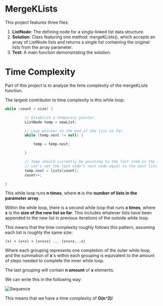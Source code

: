 # MergeKLists
This project features three files:
1. **ListNode**: The defining node for a singly-linked list data structure.
2. **Solution**: Class featuring one method: mergeKLists(), which accepts an array of ListNode lists and returns a single list containing the original lists from the array parameter.
3. **Test**: A main function demonstrating the solution.

# Time Complexity
Part of this project is to analyze the time complexity of the mergeKLists function. 

The largest contributor to time complexity is this while loop:

```java
while (count < size) {

		 // Establish a temporary pointer.
		 ListNode temp = newList;

		 // Loop pointer to the end of the list so far.
		 while (temp.next != null) {

			 temp = temp.next;

		 }

		 // Temp should currently be pointing to the last item in the list.
		 // Let's set the last node's next node equal to the next list.
		 temp.next = lists[count];
		 count++;

}
```

This while loop runs **n times**, where **n** is the **number of lists in the parameter array**.

Within the while loop, there is a second while loop that runs **x times**, where **x** is the **size of the new list so far**. 
This includes whatever lists have been appended to the new list in previous iterations of the outside while loop.

This means that the time complexity roughly follows this pattern, assuming each list is roughly the same size:

```
(x) + (x+x) + (x+x+x) ... (x+x+x...x)
```

Where each grouping represents one completion of the outer while loop, and the summation of **x**'s within each grouping is equivalent to the amount of steps needed to complete the inner while loop.

The last grouping will contain **n amount** of **x** elements.

We can write this in the following way:

![Sequence](https://i.stack.imgur.com/9gIAq.png "Sequence")

This means that we have a time complexity of **O(n^2)**!


